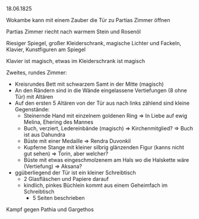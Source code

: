 18.06.1825

Wokambe kann mit einem Zauber die Tür zu Partias Zimmer öffnen

Partias Zimmer riecht nach warmem Stein und Rosenöl

Riesiger Spiegel, großer Kleiderschrank, magische Lichter und Fackeln, Klavier, Kunstfiguren am Spiegel

Klavier ist magisch, etwas im Kleiderschrank ist magisch

Zweites, rundes Zimmer:
- Kreisrundes Bett mit schwarzem Samt in der Mitte (magisch)
- An den Rändern sind in die Wände eingelassene Vertiefungen (8 ohne Tür) mit Altären
- Auf den ersten 5 Altären von der Tür aus nach links zählend sind kleine Gegenstände:
	- Steinernde Hand mit einzelnem goldenen Ring => In Liebe auf ewig Melina, Ehering des Mannes
	- Buch, verziert, Ledereinbände (magisch) => Kirchenmitglied? => Buch ist aus Dahundra 
	- Büste mit einer Medaille => Rendra Duvonkil
	- Kupferne Stange mit kleiner silbrig glänzenden Figur (kanns nicht gut sehen) => Torin, aber welcher?
	- Büste mit etwas eingeschmolzenem am Hals wo die Halskette wäre (Vertiefung) => Aksana?
- ggüberliegend der Tür ist ein kleiner Schreibtisch
	- 2 Glasfläschen und Papiere darauf
	- kindlich, pinkes Büchlein kommt aus einem Geheimfach im Schreibtisch
		- 5 Seiten beschrieben

Kampf gegen Pathia und Gargethos








